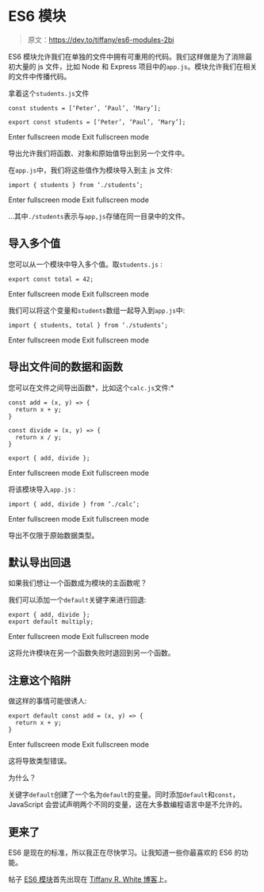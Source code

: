 # ES6 模块

> 原文：<https://dev.to/tiffany/es6-modules-2bi>

ES6 模块允许我们在单独的文件中拥有可重用的代码。我们这样做是为了消除最初大量的 js 文件，比如 Node 和 Express 项目中的`app.js`。模块允许我们在相关的文件中传播代码。

拿着这个`students.js`文件

```
const students = [‘Peter’, ‘Paul’, ‘Mary’];

export const students = [‘Peter’, ‘Paul’, ‘Mary’]; 
```

Enter fullscreen mode Exit fullscreen mode

导出允许我们将函数、对象和原始值导出到另一个文件中。

在`app.js`中，我们将这些值作为模块导入到主 js 文件:

```
import { students } from ‘./students’; 
```

Enter fullscreen mode Exit fullscreen mode

…其中`./students`表示与`app,js`存储在同一目录中的文件。

## 导入多个值

您可以从一个模块中导入多个值。取`students.js` :

```
export const total = 42; 
```

Enter fullscreen mode Exit fullscreen mode

我们可以将这个变量和`students`数组一起导入到`app.js`中:

```
import { students, total } from ‘./students’; 
```

Enter fullscreen mode Exit fullscreen mode

## 导出文件间的数据和函数

您可以在文件之间导出函数*，比如这个`calc.js`文件:* 

```
const add = (x, y) => {
  return x + y;
}

const divide = (x, y) => {
  return x / y;
}

export { add, divide }; 
```

Enter fullscreen mode Exit fullscreen mode

将该模块导入`app.js` :

```
import { add, divide } from ‘./calc’; 
```

Enter fullscreen mode Exit fullscreen mode

导出不仅限于原始数据类型。

## 默认导出回退

如果我们想让一个函数成为模块的主函数呢？

我们可以添加一个`default`关键字来进行回退:

```
export { add, divide };
export default multiply; 
```

Enter fullscreen mode Exit fullscreen mode

这将允许模块在另一个函数失败时退回到另一个函数。

## 注意这个陷阱

做这样的事情可能很诱人:

```
export default const add = (x, y) => {
  return x + y;
} 
```

Enter fullscreen mode Exit fullscreen mode

这将导致类型错误。

为什么？

关键字`default`创建了一个名为`default`的变量。同时添加`default`和`const`，JavaScript 会尝试声明两个不同的变量，这在大多数编程语言中是不允许的。

## 更来了

ES6 是现在的标准，所以我正在尽快学习。让我知道一些你最喜欢的 ES6 的功能。

帖子 [ES6 模块](https://tiffanywhite.tech/es6-modules/)首先出现在 [Tiffany R. White 博客](https://tiffanywhite.tech)上。